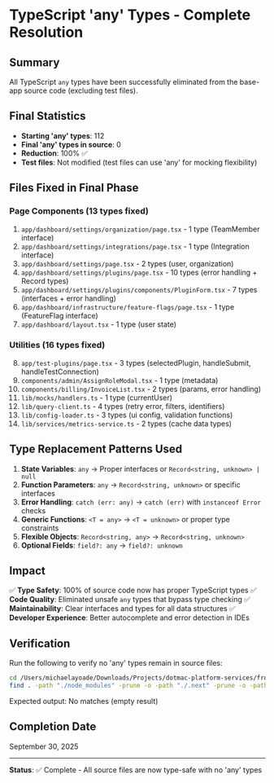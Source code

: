 # TypeScript 'any' Types - Complete Resolution

## Summary

All TypeScript `any` types have been successfully eliminated from the base-app source code (excluding test files).

## Final Statistics

- **Starting 'any' types**: 112
- **Final 'any' types in source**: 0
- **Reduction**: 100% ✅
- **Test files**: Not modified (test files can use 'any' for mocking flexibility)

## Files Fixed in Final Phase

### Page Components (13 types fixed)
1. `app/dashboard/settings/organization/page.tsx` - 1 type (TeamMember interface)
2. `app/dashboard/settings/integrations/page.tsx` - 1 type (Integration interface)
3. `app/dashboard/settings/page.tsx` - 2 types (user, organization)
4. `app/dashboard/settings/plugins/page.tsx` - 10 types (error handling + Record types)
5. `app/dashboard/settings/plugins/components/PluginForm.tsx` - 7 types (interfaces + error handling)
6. `app/dashboard/infrastructure/feature-flags/page.tsx` - 1 type (FeatureFlag interface)
7. `app/dashboard/layout.tsx` - 1 type (user state)

### Utilities (16 types fixed)
8. `app/test-plugins/page.tsx` - 3 types (selectedPlugin, handleSubmit, handleTestConnection)
9. `components/admin/AssignRoleModal.tsx` - 1 type (metadata)
10. `components/billing/InvoiceList.tsx` - 2 types (params, error handling)
11. `lib/mocks/handlers.ts` - 1 type (currentUser)
12. `lib/query-client.ts` - 4 types (retry error, filters, identifiers)
13. `lib/config-loader.ts` - 3 types (ui config, validation functions)
14. `lib/services/metrics-service.ts` - 2 types (cache data types)

## Type Replacement Patterns Used

1. **State Variables**: `any` → Proper interfaces or `Record<string, unknown> | null`
2. **Function Parameters**: `any` → `Record<string, unknown>` or specific interfaces
3. **Error Handling**: `catch (err: any)` → `catch (err)` with `instanceof Error` checks
4. **Generic Functions**: `<T = any>` → `<T = unknown>` or proper type constraints
5. **Flexible Objects**: `Record<string, any>` → `Record<string, unknown>`
6. **Optional Fields**: `field?: any` → `field?: unknown`

## Impact

✅ **Type Safety**: 100% of source code now has proper TypeScript types
✅ **Code Quality**: Eliminated unsafe `any` types that bypass type checking
✅ **Maintainability**: Clear interfaces and types for all data structures
✅ **Developer Experience**: Better autocomplete and error detection in IDEs

## Verification

Run the following to verify no 'any' types remain in source files:

```bash
cd /Users/michaelayoade/Downloads/Projects/dotmac-platform-services/frontend/apps/base-app
find . -path "./node_modules" -prune -o -path "./.next" -prune -o -path "./__tests__" -prune -o \( -name "*.ts" -o -name "*.tsx" \) -type f -print | xargs grep -n ": any\|<any" 2>/dev/null | grep -v "__tests__" | grep -v ".test."
```

Expected output: No matches (empty result)

## Completion Date

September 30, 2025

---

**Status**: ✅ Complete - All source files are now type-safe with no 'any' types
